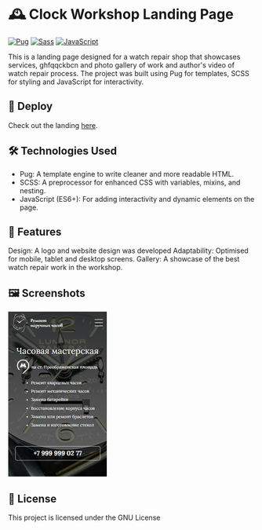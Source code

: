 # 🕰️ Clock Workshop Landing Page

[![Pug](https://img.shields.io/badge/Pug-v3.0.2-green?logo=pug)](https://pugjs.org)
[![Sass](https://img.shields.io/badge/SCSS-v1.35.0-ff69b4?logo=sass)](https://sass-lang.com)
[![JavaScript](https://img.shields.io/badge/JavaScript-ES6+-yellow?logo=javascript)](https://developer.mozilla.org/en-US/docs/Web/JavaScript)

This is a landing page designed for a watch repair shop that showcases services, ghfqqckbcn and photo gallery of work and author's video of watch repair process. The project was built using Pug for templates, SCSS for styling and JavaScript for interactivity.

## 🚀 Deploy

Check out the landing [here](https://repair-watch.ru).

## 🛠️ Technologies Used

- Pug: A template engine to write cleaner and more readable HTML.
- SCSS: A preprocessor for enhanced CSS with variables, mixins, and nesting.
- JavaScript (ES6+): For adding interactivity and dynamic elements on the page.

## 💼 Features

Design: A logo and website design was developed
Adaptability: Optimised for mobile, tablet and desktop screens.
Gallery: A showcase of the best watch repair work in the workshop.

## 🖼️ Screenshots

![screenshot](/src/assets/images/screenshot.jpg)

## 📄 License

This project is licensed under the GNU License
